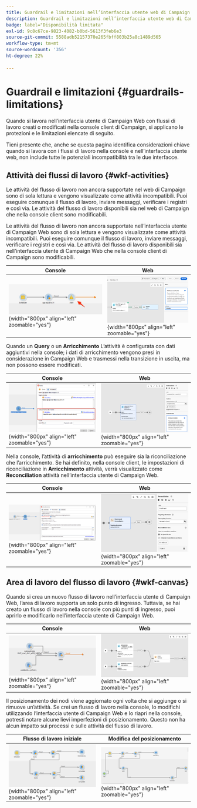 ```yaml
---
title: Guardrail e limitazioni nell’interfaccia utente web di Campaign
description: Guardrail e limitazioni nell’interfaccia utente web di Campaign
badge: label="Disponibilità limitata"
exl-id: 9c8c67ce-9823-4082-b0bd-5613f3feb6e3
source-git-commit: 5588adb52157370e265fbff803b25a8c1489d565
workflow-type: tm+mt
source-wordcount: '356'
ht-degree: 22%

---
```


# Guardrail e limitazioni {#guardrails-limitations}

Quando si lavora nell’interfaccia utente di Campaign Web con flussi di lavoro creati o modificati nella console client di Campaign, si applicano le protezioni e le limitazioni elencate di seguito.

Tieni presente che, anche se questa pagina identifica considerazioni chiave quando si lavora con i flussi di lavoro nella console e nell’interfaccia utente web, non include tutte le potenziali incompatibilità tra le due interfacce.

## Attività dei flussi di lavoro {#wkf-activities}

Le attività del flusso di lavoro non ancora supportate nel web di Campaign sono di sola lettura e vengono visualizzate come attività incompatibili. Puoi eseguire comunque il flusso di lavoro, inviare messaggi, verificare i registri e così via. Le attività del flusso di lavoro disponibili sia nel web di Campaign che nella console client sono modificabili.

Le attività del flusso di lavoro non ancora supportate nell’interfaccia utente di Campaign Web sono di sola lettura e vengono visualizzate come attività incompatibili. Puoi eseguire comunque il flusso di lavoro, inviare messaggi, verificare i registri e così via. Le attività del flusso di lavoro disponibili sia nell’interfaccia utente di Campaign Web che nella console client di Campaign sono modificabili.

| Console | Web |
| --- | --- |
| ![](assets/limitations-activities-console.png){width="800px" align="left" zoomable="yes"} | ![](assets/limitations-activities-web.png){width="800px" align="left" zoomable="yes"} |

Quando un **Query** o un **Arricchimento** L’attività è configurata con dati aggiuntivi nella console; i dati di arricchimento vengono presi in considerazione in Campaign Web e trasmessi nella transizione in uscita, ma non possono essere modificati.

| Console | Web |
| --- | --- |
| ![](assets/limitations-options-console.png){width="800px" align="left" zoomable="yes"} | ![](assets/limitations-options-web.png){width="800px" align="left" zoomable="yes"} |

Nella console, l’attività di **arricchimento** può eseguire sia la riconciliazione che l’arricchimento. Se hai definito, nella console client, le impostazioni di riconciliazione in **Arricchimento** attività, verrà visualizzato come **Reconciliation** attività nell’interfaccia utente di Campaign Web.

| Console | Web |
| --- | --- |
| ![](assets/limitations-enrichment-console.png){width="800px" align="left" zoomable="yes"} | ![](assets/limitations-enrichment-web.png){width="800px" align="left" zoomable="yes"} |

## Area di lavoro del flusso di lavoro {#wkf-canvas}

Quando si crea un nuovo flusso di lavoro nell’interfaccia utente di Campaign Web, l’area di lavoro supporta un solo punto di ingresso. Tuttavia, se hai creato un flusso di lavoro nella console con più punti di ingresso, puoi aprirlo e modificarlo nell’interfaccia utente di Campaign Web.

| Console | Web |
| --- | --- |
| ![](assets/limitations-multiple-console.png){width="800px" align="left" zoomable="yes"} | ![](assets/limitations-multiple-web.png){width="800px" align="left" zoomable="yes"} |

Il posizionamento dei nodi viene aggiornato ogni volta che si aggiunge o si rimuove un’attività. Se crei un flusso di lavoro nella console, lo modifichi utilizzando l’interfaccia utente di Campaign Web e lo riapri nella console, potresti notare alcune lievi imperfezioni di posizionamento. Questo non ha alcun impatto sui processi e sulle attività del flusso di lavoro.

| Flusso di lavoro iniziale | Modifica del posizionamento |
| --- | --- |
| ![](assets/limitations-positioning1.png){width="800px" align="left" zoomable="yes"} | ![](assets/limitations-positioning2.png){width="800px" align="left" zoomable="yes"} |
